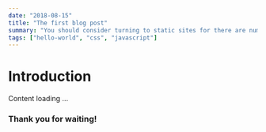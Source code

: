 ```yaml
---
date: "2018-08-15"
title: "The first blog post"
summary: "You should consider turning to static sites for there are numerous advantages to be realised."
tags: ["hello-world", "css", "javascript"]
---
```


# Introduction

Content loading ...

### Thank you for waiting!
